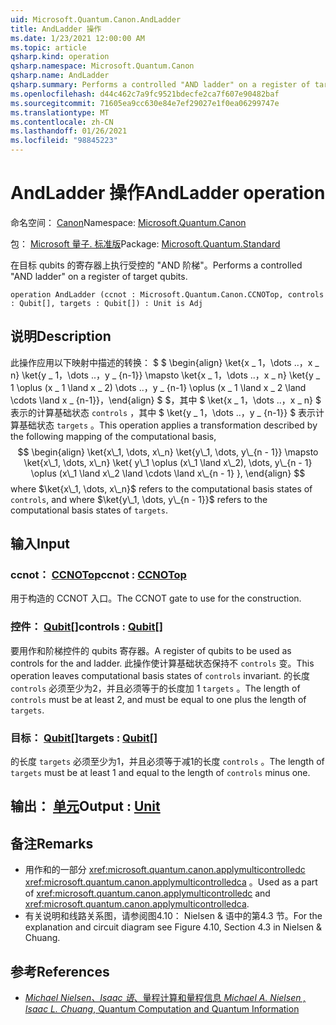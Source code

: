 ```yaml
---
uid: Microsoft.Quantum.Canon.AndLadder
title: AndLadder 操作
ms.date: 1/23/2021 12:00:00 AM
ms.topic: article
qsharp.kind: operation
qsharp.namespace: Microsoft.Quantum.Canon
qsharp.name: AndLadder
qsharp.summary: Performs a controlled "AND ladder" on a register of target qubits.
ms.openlocfilehash: d44c462c7a9fc9521bdecfe2ca7f607e90482baf
ms.sourcegitcommit: 71605ea9cc630e84e7ef29027e1f0ea06299747e
ms.translationtype: MT
ms.contentlocale: zh-CN
ms.lasthandoff: 01/26/2021
ms.locfileid: "98845223"
---
```

# <a name="andladder-operation"></a><span data-ttu-id="9b5f5-102">AndLadder 操作</span><span class="sxs-lookup"><span data-stu-id="9b5f5-102">AndLadder operation</span></span>

<span data-ttu-id="9b5f5-103">命名空间： [Canon](xref:Microsoft.Quantum.Canon)</span><span class="sxs-lookup"><span data-stu-id="9b5f5-103">Namespace: [Microsoft.Quantum.Canon](xref:Microsoft.Quantum.Canon)</span></span>

<span data-ttu-id="9b5f5-104">包： [Microsoft 量子. 标准版](https://nuget.org/packages/Microsoft.Quantum.Standard)</span><span class="sxs-lookup"><span data-stu-id="9b5f5-104">Package: [Microsoft.Quantum.Standard](https://nuget.org/packages/Microsoft.Quantum.Standard)</span></span>


<span data-ttu-id="9b5f5-105">在目标 qubits 的寄存器上执行受控的 "AND 阶梯"。</span><span class="sxs-lookup"><span data-stu-id="9b5f5-105">Performs a controlled "AND ladder" on a register of target qubits.</span></span>

```qsharp
operation AndLadder (ccnot : Microsoft.Quantum.Canon.CCNOTop, controls : Qubit[], targets : Qubit[]) : Unit is Adj
```


## <a name="description"></a><span data-ttu-id="9b5f5-106">说明</span><span class="sxs-lookup"><span data-stu-id="9b5f5-106">Description</span></span>

<span data-ttu-id="9b5f5-107">此操作应用以下映射中描述的转换： $ $ \begin{align} \ket{x \_ 1，\dots ..，x \_ n} \ket{y \_ 1，\dots ..，y \_ {n-1}} \mapsto \ket{x \_ 1，\dots ..，x \_ n} \ket{y \_ 1 \oplus (x \_ 1 \land x \_ 2) \dots ..，y \_ {n-1} \oplus (x \_ 1 \land x \_ 2 \land \cdots \land x \_ {n-1}}，\end{align} $ $，其中 $ \ket{x \_ 1，\dots ..，x \_ n} $ 表示的计算基础状态 `controls` ，其中 $ \ket{y \_ 1，\dots ..，y \_ {n-1}} $ 表示计算基础状态 `targets` 。</span><span class="sxs-lookup"><span data-stu-id="9b5f5-107">This operation applies a transformation described by the following mapping of the computational basis, $$ \begin{align} \ket{x\_1, \dots, x\_n} \ket{y\_1, \dots, y\_{n - 1}} \mapsto \ket{x\_1, \dots, x\_n} \ket{ y\_1 \oplus (x\_1 \land x\_2), \dots, y\_{n - 1} \oplus (x\_1 \land x\_2 \land \cdots \land x\_{n - 1} }, \end{align} $$ where $\ket{x\_1, \dots, x\_n}$ refers to the computational basis states of `controls`, and where $\ket{y\_1, \dots, y\_{n - 1}}$ refers to the computational basis states of `targets`.</span></span>

## <a name="input"></a><span data-ttu-id="9b5f5-108">输入</span><span class="sxs-lookup"><span data-stu-id="9b5f5-108">Input</span></span>

### <a name="ccnot--ccnotop"></a><span data-ttu-id="9b5f5-109">ccnot： [CCNOTop](xref:Microsoft.Quantum.Canon.CCNOTop)</span><span class="sxs-lookup"><span data-stu-id="9b5f5-109">ccnot : [CCNOTop](xref:Microsoft.Quantum.Canon.CCNOTop)</span></span>

<span data-ttu-id="9b5f5-110">用于构造的 CCNOT 入口。</span><span class="sxs-lookup"><span data-stu-id="9b5f5-110">The CCNOT gate to use for the construction.</span></span>


### <a name="controls--qubit"></a><span data-ttu-id="9b5f5-111">控件： [Qubit](xref:microsoft.quantum.lang-ref.qubit)[]</span><span class="sxs-lookup"><span data-stu-id="9b5f5-111">controls : [Qubit](xref:microsoft.quantum.lang-ref.qubit)[]</span></span>

<span data-ttu-id="9b5f5-112">要用作和阶梯控件的 qubits 寄存器。</span><span class="sxs-lookup"><span data-stu-id="9b5f5-112">A register of qubits to be used as controls for the and ladder.</span></span>
<span data-ttu-id="9b5f5-113">此操作使计算基础状态保持不 `controls` 变。</span><span class="sxs-lookup"><span data-stu-id="9b5f5-113">This operation leaves computational basis states of `controls` invariant.</span></span>
<span data-ttu-id="9b5f5-114">的长度 `controls` 必须至少为2，并且必须等于的长度加 1 `targets` 。</span><span class="sxs-lookup"><span data-stu-id="9b5f5-114">The length of `controls` must be at least 2, and must be equal to one plus the length of `targets`.</span></span>


### <a name="targets--qubit"></a><span data-ttu-id="9b5f5-115">目标： [Qubit](xref:microsoft.quantum.lang-ref.qubit)[]</span><span class="sxs-lookup"><span data-stu-id="9b5f5-115">targets : [Qubit](xref:microsoft.quantum.lang-ref.qubit)[]</span></span>

<span data-ttu-id="9b5f5-116">的长度 `targets` 必须至少为1，并且必须等于减1的长度 `controls` 。</span><span class="sxs-lookup"><span data-stu-id="9b5f5-116">The length of `targets` must be at least 1 and equal to the length of `controls` minus one.</span></span>



## <a name="output--unit"></a><span data-ttu-id="9b5f5-117">输出： [单元](xref:microsoft.quantum.lang-ref.unit)</span><span class="sxs-lookup"><span data-stu-id="9b5f5-117">Output : [Unit](xref:microsoft.quantum.lang-ref.unit)</span></span>



## <a name="remarks"></a><span data-ttu-id="9b5f5-118">备注</span><span class="sxs-lookup"><span data-stu-id="9b5f5-118">Remarks</span></span>

- <span data-ttu-id="9b5f5-119">用作和的一部分 <xref:microsoft.quantum.canon.applymulticontrolledc> <xref:microsoft.quantum.canon.applymulticontrolledca> 。</span><span class="sxs-lookup"><span data-stu-id="9b5f5-119">Used as a part of <xref:microsoft.quantum.canon.applymulticontrolledc> and <xref:microsoft.quantum.canon.applymulticontrolledca>.</span></span>
- <span data-ttu-id="9b5f5-120">有关说明和线路关系图，请参阅图4.10： Nielsen & 语中的第4.3 节。</span><span class="sxs-lookup"><span data-stu-id="9b5f5-120">For the explanation and circuit diagram see Figure 4.10, Section 4.3 in Nielsen & Chuang.</span></span>

## <a name="references"></a><span data-ttu-id="9b5f5-121">参考</span><span class="sxs-lookup"><span data-stu-id="9b5f5-121">References</span></span>

- [<span data-ttu-id="9b5f5-122">*Michael Nielsen、Isaac 语*、量程计算和量程信息</span><span class="sxs-lookup"><span data-stu-id="9b5f5-122"> *Michael A. Nielsen , Isaac L. Chuang*, Quantum Computation and Quantum Information </span></span>](http://doi.org/10.1017/CBO9780511976667)